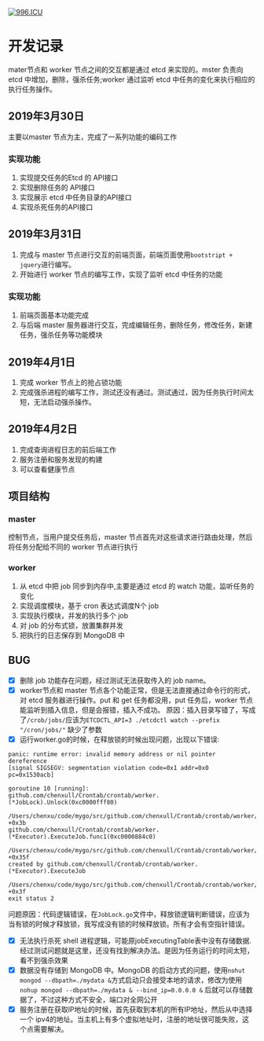 [![996.ICU](https://img.shields.io/badge/link-996.icu-red.svg)](https://996.icu)
# 开发记录

mater节点和 worker 节点之间的交互都是通过 etcd 来实现的。mster 负责向 etcd 中增加，删除，强杀任务;worker 通过监听 etcd 中任务的变化来执行相应的执行任务操作。


## 2019年3月30日
主要以master 节点为主，完成了一系列功能的编码工作

### 实现功能
1. 实现提交任务的Etcd 的 API接口
2. 实现删除任务的 API接口
3. 实现展示 etcd 中任务目录的API接口
4. 实现杀死任务的API接口


## 2019年3月31日

1. 完成与 master 节点进行交互的前端页面，前端页面使用`bootstript + jquery`进行编写。
2. 开始进行 worker 节点的编写工作，实现了监听 etcd 中任务的功能

### 实现功能
1. 前端页面基本功能完成
2. 与后端 master 服务器进行交互，完成编辑任务，删除任务，修改任务，新建任务，强杀任务等功能模块


## 2019年4月1日
1. 完成 worker 节点上的抢占锁功能
2. 完成强杀进程的编写工作，测试还没有通过。测试通过，因为任务执行时间太短，无法启动强杀操作。

## 2019年4月2日
1. 完成查询进程日志的前后端工作
2. 服务注册和服务发现的构建
3. 可以查看健康节点


## 项目结构
  

### master
控制节点，当用户提交任务后，master 节点首先对这些请求进行路由处理，然后将任务分配给不同的 worker 节点进行执行

### worker
1. 从 etcd 中把 job 同步到内存中,主要是通过 etcd 的 watch 功能，监听任务的变化
2. 实现调度模块，基于 cron 表达式调度N个 job
3. 实现执行模块，并发的执行多个 job
4. 对 job 的分布式锁，放置集群并发
5. 把执行的日志保存到 MongoDB 中



## BUG

- [x] 删除 job 功能存在问题，经过测试无法获取传入的 job name。
- [x] worker节点和 master 节点各个功能正常，但是无法直接通过命令行的形式，对 etcd 服务器进行操作。put 和 get 任务都没用，put 任务后，worker 节点能监听到插入信息，但是会报错，插入不成功。  原因：插入目录写错了，写成了`/crob/jobs/`应该为`ETCDCTL_API=3 ./etcdctl watch --prefix "/cron/jobs/"` 缺少了参数
- [x] 运行worker.go的时候，在释放锁的时候出现问题，出现以下错误:

```
panic: runtime error: invalid memory address or nil pointer dereference
[signal SIGSEGV: segmentation violation code=0x1 addr=0x0 pc=0x1530acb]

goroutine 10 [running]:
github.com/chenxull/Crontab/crontab/worker.(*JobLock).Unlock(0xc0000fff80)
	/Users/chenxu/code/mygo/src/github.com/chenxull/Crontab/crontab/worker/JobLock.go:123 +0x3b
github.com/chenxull/Crontab/crontab/worker.(*Executor).ExecuteJob.func1(0xc0000884c0)
	/Users/chenxu/code/mygo/src/github.com/chenxull/Crontab/crontab/worker/Executor.go:66 +0x35f
created by github.com/chenxull/Crontab/crontab/worker.(*Executor).ExecuteJob
	/Users/chenxu/code/mygo/src/github.com/chenxull/Crontab/crontab/worker/Executor.go:24 +0x3f
exit status 2
```
问题原因：代码逻辑错误，在`JobLock.go`文件中，释放锁逻辑判断错误，应该为当有锁的时候才释放锁，我写成没有锁的时候释放锁。所有才会有空指针错误。


- [x] 无法执行杀死 shell 进程逻辑，可能原jobExecutingTable表中没有存储数据.经过测试问题就是这里，还没有找到解决办法。是因为任务运行的时间太短，看不到强杀效果
- [x] 数据没有存储到 MongoDB 中。MongoDB 的启动方式的问题，使用`nohut mongod --dbpath=./mydata &`方式启动只会接受本地的请求，修改为使用`nohup mongod --dbpath=./mydata & --bind_ip=0.0.0.0 &` 后就可以存储数据了，不过这种方式不安全，端口对全网公开
- [x] 服务注册在获取IP地址的时候，首先获取到本机的所有IP地址，然后从中选择一个 ipv4的地址。当主机上有多个虚拟地址时，注册的地址很可能失败，这个点需要解决。